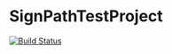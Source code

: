 # SignPathTestProject

[![Build Status](https://dev.azure.com/SignPathTestOrganization/SignPathTestProject/_apis/build/status/drauch.SignPathTestProject?branchName=master)](https://dev.azure.com/SignPathTestOrganization/SignPathTestProject/_build/latest?definitionId=1&branchName=master)
